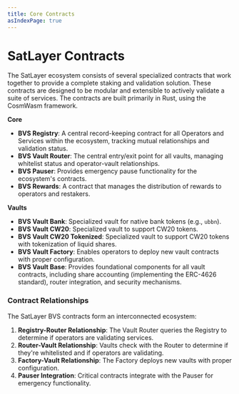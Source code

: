 ```yaml
---
title: Core Contracts
asIndexPage: true
---
```


# SatLayer Contracts

The SatLayer ecosystem consists of several specialized contracts
that work together to provide a complete staking and validation solution.
These contracts are designed to be modular and extensible to actively validate a suite of services.
The contracts are built primarily in Rust, using the CosmWasm framework.

**Core**

- **BVS Registry**:
  A central record-keeping contract for all Operators and Services within the ecosystem, tracking mutual relationships and validation status.
- **BVS Vault Router**:
  The central entry/exit point for all vaults, managing whitelist status and operator-vault relationships.
- **BVS Pauser**:
  Provides emergency pause functionality for the ecosystem's contracts.
- **BVS Rewards**:
  A contract that manages the distribution of rewards to operators and restakers.

**Vaults**

- **BVS Vault Bank**:
  Specialized vault for native bank tokens (e.g., `ubbn`).
- **BVS Vault CW20**:
  Specialized vault to support CW20 tokens.
- **BVS Vault CW20 Tokenized**:
  Specialized vault to support CW20 tokens with tokenization of liquid shares.
- **BVS Vault Factory**:
  Enables operators to deploy new vault contracts with proper configuration.
- **BVS Vault Base**:
  Provides foundational components for all vault contracts,
  including share accounting (implementing the ERC-4626 standard), router integration, and security mechanisms.

### Contract Relationships

The SatLayer BVS contracts form an interconnected ecosystem:

1. **Registry-Router Relationship**:
   The Vault Router queries the Registry to determine if operators are validating services.
2. **Router-Vault Relationship**:
   Vaults check with the Router to determine if they're whitelisted and if operators are validating.
3. **Factory-Vault Relationship**:
   The Factory deploys new vaults with proper configuration.
4. **Pauser Integration**:
   Critical contracts integrate with the Pauser for emergency functionality.
